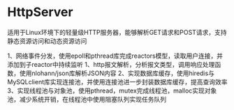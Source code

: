 # HttpServer
适用于Linux环境下的轻量级HTTP服务器，能够解析GET请求和POST请求，支持静态资源访问和动态资源访问

1、网络事件分发，使用epoll和pthread库完成reactors模型，读取用户连接，并添加到子reactor中持续监听
1、http报文解析，分析报文类型，调用响应处理函数，使用nlohann/json库解析JSON内容
2、实现数据库缓存，使用hiredis与MySQLclient库实现连接池，并使用连接池进一步封装数据库缓存，提高查询效率
3、实现线程池与对象池，使用pthread，mutex完成线程池，malloc实现对象池，减少系统开销，在线程池中使用阻塞队列实现任务队列
